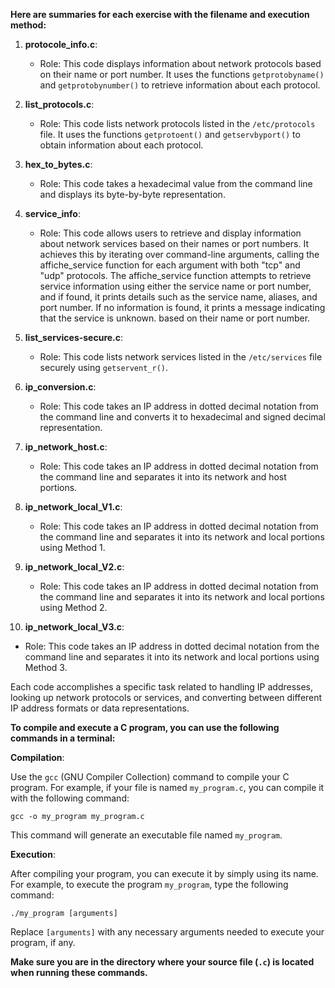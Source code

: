 **Here are summaries for each exercise with the filename and execution method:**


1. **protocole_info.c**:
   - Role: This code displays information about network protocols based on their name or port number.
   It uses the functions `getprotobyname()` and `getprotobynumber()` to retrieve information about each protocol.

2. **list_protocols.c**:
   - Role: This code lists network protocols listed in the `/etc/protocols` file.
   It uses the functions `getprotoent()` and `getservbyport()` to obtain information about each protocol.

3. **hex_to_bytes.c**:
   - Role: This code takes a hexadecimal value from the command line and displays its byte-by-byte representation.

4. **service_info**:
   - Role: This code allows users to retrieve and display information about network services based on their names or port numbers.
   It achieves this by iterating over command-line arguments, calling the affiche_service function for each argument
   with both "tcp" and "udp" protocols. The affiche_service function attempts to retrieve service information
   using either the service name or port number, and if found, it prints details such as the service name,
   aliases, and port number. If no information is found, it prints a message indicating that the service is unknown.
   based on their name or port number.

5. **list_services-secure.c**:
   - Role: This code lists network services listed in the `/etc/services` file securely using `getservent_r()`.

6. **ip_conversion.c**:
   - Role: This code takes an IP address in dotted decimal notation from the command line and converts it to
   hexadecimal and signed decimal representation.

7. **ip_network_host.c**:
   - Role: This code takes an IP address in dotted decimal notation from the command line and separates it
   into its network and host portions.

8. **ip_network_local_V1.c**:
   - Role: This code takes an IP address in dotted decimal notation from the command line and separates it
   into its network and local portions using Method 1.
     
9. **ip_network_local_V2.c**:
   - Role: This code takes an IP address in dotted decimal notation from the command line and separates it
   into its network and local portions using Method 2.
    
10. **ip_network_local_V3.c**:
   - Role: This code takes an IP address in dotted decimal notation from the command line and separates it
   into its network and local portions using Method 3.

Each code accomplishes a specific task related to handling IP addresses, 
looking up network protocols or services, and converting between different IP address formats or data representations.


**To compile and execute a C program, you can use the following commands in a terminal:**


**Compilation**:

   Use the `gcc` (GNU Compiler Collection) command to compile your C program.
   For example, if your file is named `my_program.c`, you can compile it with the following command:

   ```
   gcc -o my_program my_program.c
   ```

   This command will generate an executable file named `my_program`.

**Execution**:

   After compiling your program, you can execute it by simply using its name.
   For example, to execute the program `my_program`, type the following command:

   ```
   ./my_program [arguments]
   ```

   Replace `[arguments]` with any necessary arguments needed to execute your program, if any.

**Make sure you are in the directory where your source file (`.c`) is located when running these commands.**
